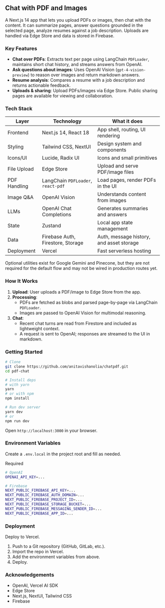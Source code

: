 ## Chat with PDF and Images

A Next.js 14 app that lets you upload PDFs or images, then chat with the content. It can summarize pages, answer questions grounded in the selected page, analyze resumes against a job description. Uploads are handled via Edge Store and data is stored in Firebase.

### Key Features
- **Chat over PDFs**: Extracts text per page using LangChain `PDFLoader`, maintains short chat history, and streams answers from OpenAI.
- **Ask questions about images**: Uses OpenAI Vision (`gpt-4-vision-preview`) to reason over images and return markdown answers.
- **Resume analysis**: Compares a resume with a job description and returns actionable feedback.
- **Uploads & sharing**: Upload PDFs/images via Edge Store. Public sharing pages are available for viewing and collaboration.

### Tech Stack
| Layer | Technology | What it does |
|---|---|---|
| Frontend | Next.js 14, React 18 | App shell, routing, UI rendering |
| Styling | Tailwind CSS, NextUI | Design system and components |
| Icons/UI | Lucide, Radix UI | Icons and small primitives |
| File Upload | Edge Store | Upload and serve PDF/image files |
| PDF Handling | LangChain `PDFLoader`, `react-pdf` | Load pages, render PDFs in the UI |
| Image Q&A | OpenAI Vision | Understands content from images |
| LLMs | OpenAI Chat Completions | Generates summaries and answers |
| State | Zustand | Local app state management |
| Data | Firebase Auth, Firestore, Storage | Auth, message history, and asset storage |
| Deployment | Vercel | Fast serverless hosting |

Optional utilities exist for Google Gemini and Pinecone, but they are not required for the default flow and may not be wired in production routes yet.

### How It Works
1. **Upload**: User uploads a PDF/image to Edge Store from the app.
2. **Processing**:
   - PDFs are fetched as blobs and parsed page-by-page via LangChain `PDFLoader`.
   - Images are passed to OpenAI Vision for multimodal reasoning.
3. **Chat**:
   - Recent chat turns are read from Firestore and included as lightweight context.
   - A request is sent to OpenAI; responses are streamed to the UI in markdown.

### Getting Started
```bash
# Clone
git clone https://github.com/anitavishanolia/chatpdf.git
cd pdf-chat

# Install deps
# with yarn
yarn
# or with npm
npm install

# Run dev server
yarn dev
# or
npm run dev
```
Open `http://localhost:3000` in your browser.

### Environment Variables
Create a `.env.local` in the project root and fill as needed.

Required
```bash
# OpenAI
OPENAI_API_KEY=...

# Firebase
NEXT_PUBLIC_FIREBASE_API_KEY=...
NEXT_PUBLIC_FIREBASE_AUTH_DOMAIN=...
NEXT_PUBLIC_FIREBASE_PROJECT_ID=...
NEXT_PUBLIC_FIREBASE_STORAGE_BUCKET=...
NEXT_PUBLIC_FIREBASE_MESSAGING_SENDER_ID=...
NEXT_PUBLIC_FIREBASE_APP_ID=...
```

### Deployment
Deploy to Vercel.
1. Push to a Git repository (GitHub, GitLab, etc.).
2. Import the repo in Vercel.
3. Add the environment variables from above.
4. Deploy.

### Acknowledgements
- OpenAI, Vercel AI SDK
- Edge Store
- Next.js, NextUI, Tailwind CSS
- Firebase
